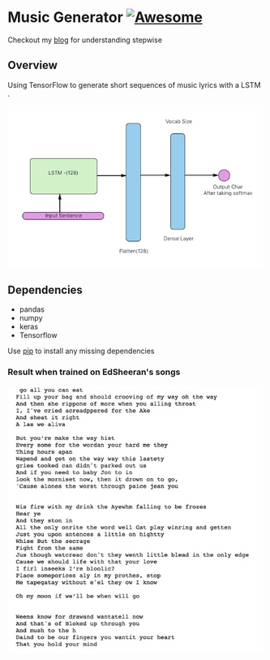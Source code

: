 # Music Generator [![Awesome](https://cdn.rawgit.com/sindresorhus/awesome/d7305f38d29fed78fa85652e3a63e154dd8e8829/media/badge.svg)](https://github.com/sindresorhus/awesome)

Checkout my [blog](https://isarth.github.io/charRNN.html) for understanding stepwise
## Overview
Using TensorFlow to generate short sequences of music lyrics with a LSTM .
<p align='center'>
  <img src='workflow.png'>
</p>

## Dependencies

* pandas
* numpy
* keras
* Tensorflow

Use [pip](https://pypi.python.org/pypi/pip) to install any missing dependencies

### Result when trained on EdSheeran's songs
<p align='center'>
  <img src="song.jpeg">
</p>
